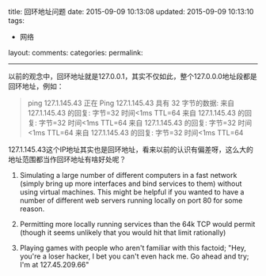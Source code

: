 title: 回环地址问题
date: 2015-09-09 10:13:08
updated: 2015-09-09 10:13:10
tags:
- 网络

layout:
comments:
categories:
permalink:

---

以前的观念中，回环地址就是127.0.0.1，其实不仅如此，整个127.0.0.0地址段都是回环地址，例如：

>ping 127.1.145.43
正在 Ping 127.1.145.43 具有 32 字节的数据:
来自 127.1.145.43 的回复: 字节=32 时间<1ms TTL=64
来自 127.1.145.43 的回复: 字节=32 时间<1ms TTL=64
来自 127.1.145.43 的回复: 字节=32 时间<1ms TTL=64
来自 127.1.145.43 的回复: 字节=32 时间<1ms TTL=64



127.1.145.43这个IP地址其实也是回环地址，看来以前的认识有偏差呀，这么大的地址范围都当作回环地址有啥好处呢？

1) Simulating a large number of different computers in a fast network (simply bring up more interfaces and bind services to them) without using virtual machines. This might be helpful if you wanted to have a number of different web servers running locally on port 80 for some reason.

2) Permitting more locally running services than the 64k TCP would permit (though it seems unlikely that you would hit that limit rationally)

3) Playing games with people who aren't familiar with this factoid; "Hey, you're a loser hacker, I bet you can't even hack me. Go ahead and try; I'm at 127.45.209.66"